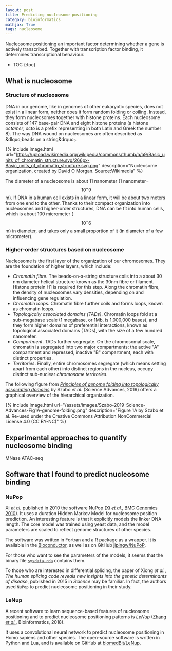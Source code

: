 ```yaml
---
layout: post
title: Predicting nucleosome positioning
category: bioinformatics
mathjax: True
tags: nucleosome
---
```


Nucleosome positioning an important factor determining whether a gene is
actively transcribed. Together with transcription factor binding, it determines
transcriptional behaviour.

* TOC
{:toc}

## What is nucleosome

### Structure of nucleosome

DNA in our genome, like in genomes of other eukaryotic species, does not exist
in a linear form, neither does it form random folding or coiling. Instead, they
form nucleosomes together with histone proteins. Each nucleosome consists of 147
base-pair DNA and eight histone proteins (a histone *octamer*, *octo* is a
prefix representing in both Latin and Greek the number 8). The way DNA wound on
nucleosomes are often described as &dlquo;beads on a string&drquo;.

{% include image.html
url="https://upload.wikimedia.org/wikipedia/commons/thumb/a/a9/Basic_units_of_chromatin_structure.svg/266px-Basic_units_of_chromatin_structure.svg.png"
description="Nucleosome organization, created by David O Morgan. Source:Wikimedia"
%}

The diameter of a nucleosome is about 11 nanometer (1 nanometer=$$ 10^-9 $$ m).
If DNA in a human cell exists in a linear form, it will be about two meters from
one end to the other.  Thanks to their compact organization into nucleosomes and
higher-order structures, DNA can be fit into human cells, which is about 100
micrometer ($$ 10^-6 $$ m) in diameter, and takes only a small proportion of it
(in diameter of a few micrometer).

### Higher-order structures based on nucleosome

Nucleosome is the first layer of the organization of our chromosomes. They are
the foundation of higher layers, which include:

* *Chromatin fibre*. The beads-on-a-string structure coils into a about 30 nm
  diameter helical structure known as the 30nm fibre or filament. Histone
  protein H1 is required for this step. Along the chromatin fibre, the density
  of nucleosomes vary densities, depending on and influencing gene regulation.
* *Chromatin loops*. Chromatin fibre further coils and
  forms loops, known as chromatin loops.
* *Topologically associated domains (TADs)*. Chromatin loops fold at a
  sub-megabase scale (1 megabase, or 1Mb, is 1,000,000 bases), and they form
  higher domains of preferential interactions, known as topological associated
  domains (TADs), with the size of a few hundred nanometer.
* *Compartment*. TADs further segregate. On the chromosomal scale, chromatin is
  segregated into two major compartments: the active "A" compartment and
  repressed, inactive "B" compartment, each with distinct properties.
* *Territories*. Finally, entire chromosomes segregate (which means setting
  apart from each other) into distinct regions in the nucleus, occupy distinct
  sub-nuclear *chromosome territories*.

The following figure from [*Principles of genome folding into topologically
associating domains*]() by Szabo *et al.* (Science Advances, 2019) offers a
graphical overview of the hierarchical organization.

{% include image.html
url="/assets/images/Szabo-2019-Science-Advances-Fig1A-genome-folding.png"
description="Figure 1A by Szabo et al. Re-used under the Creative Commons Attribution NonCommercial License 4.0 (CC BY-NC)"
%}

## Experimental approaches to quantify nucleosome binding

MNase
ATAC-seq

## Software that I found to predict nucleosome binding

### NuPop

Xi *et al.* published in 2010 the software NuPop ([Xi *et al.*, BMC Genomics
2010](https://bmcbioinformatics.biomedcentral.com/articles/10.1186/1471-2105-11-346)).
It uses a duration Hidden Markov Model for nucleosome position prediction. An
interesting feature is that it explicitly models the linker DNA length. The
core model was trained using yeast data, and the model parameters are scaled to
reflect genome structures of other species.

The software was written in Fortran and a R package as a wrapper. It is
available in the
[Bioconductor](https://www.bioconductor.org/packages/release/bioc/html/NuPoP.html),
as well as on GitHub [jipingw/NuPoP](https://github.com/jipingw/NuPoP).

For those who want to see the parameters of the models, it seems that the binary
file [`sysdata.rda`](https://github.com/Accio/NuPoP/tree/master/R) contains
them.

To those who are interested in differential splicing, the paper of Xiong *et
al.*, *The human splicing code reveals new insights into the genetic
determinants of disease*, published in 2015 in *Science* may be familiar. In
fact, the authors used `NuPop` to predict nucleosome positioning in their study.

### LeNup

A recent software to learn sequence-based features of nucleosome positioning and
to predict nucleosome positioning patterns is *LeNup* ([Zhang *et
al.*](https://academic.oup.com/bioinformatics/article/34/10/1705/4796955),
Bioinformatics, 2018).

It uses a convolutional neural network to predict nucleosome positioning in Homo
sapiens and other species. The open-source software is written in Python and
Lua, and is available on GitHub at
[biomedBit/LeNup](https://academic.oup.com/bioinformatics/article/34/10/1705/4796955#supplementary-data).
